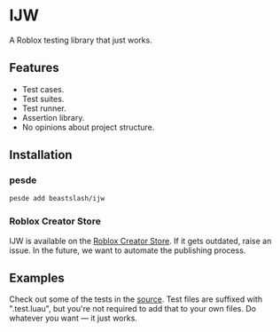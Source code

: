 # IJW
A Roblox testing library that just works.

## Features
* Test cases.
* Test suites.
* Test runner.
* Assertion library.
* No opinions about project structure.

## Installation
### pesde
```bash
pesde add beastslash/ijw
```

### Roblox Creator Store
IJW is available on the [Roblox Creator Store](https://create.roblox.com/store/asset/95109341366676). If it gets outdated, raise an issue. In the future, we want to automate the publishing process. 

## Examples
Check out some of the tests in the [source](./src). Test files are suffixed with ".test.luau", but you're not required to add that to your own files. Do whatever you want — it just works.